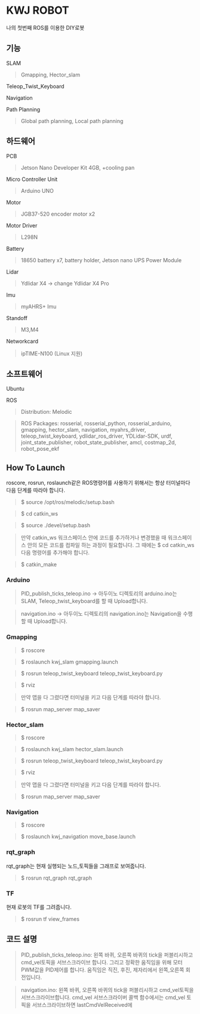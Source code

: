 <H1>KWJ ROBOT</H1>
나의 첫번째 ROS를 이용한 DIY로봇    

<h2>기능</h2> 
SLAM  

>Gmapping, Hector_slam

Teleop_Twist_Keyboard

Navigation

Path Planning

>Global path planning, Local path planning

<h2>하드웨어</h2>

PCB

>Jetson Nano Developer Kit 4GB, +cooling pan

Micro Controller Unit

>Arduino UNO

Motor

>JGB37-520 encoder motor x2

Motor Driver

>L298N

Battery

>18650 battery x7, battery holder, Jetson nano UPS Power Module

Lidar

>Ydlidar X4 -> change Ydlidar X4 Pro

Imu

>myAHRS+ Imu

Standoff

>M3,M4

Networkcard

>ipTIME-N100 (Linux 지원)

<h2>소프트웨어</h2>

Ubuntu

ROS

>Distribution: Melodic

>ROS Packages: rosserial, rosserial_python, rosserial_arduino, gmapping, hector_slam, navigation, myahrs_driver, teleop_twist_keyboard, ydlidar_ros_driver, YDLidar-SDK, urdf, joint_state_publisher, robot_state_publisher, amcl, costmap_2d, robot_pose_ekf

<h2>How To Launch</h2>

roscore, rosrun, roslaunch같은 ROS명령어를 사용하기 위해서는 항상 터미널마다 다음 단계를 따라야 합니다.

>$ source /opt/ros/melodic/setup.bash

>$ cd catkin_ws

>$ source ./devel/setup.bash

>만약 catkin_ws 워크스페이스 안에 코드를 추가하거나 변경했을 때 워크스페이스 안의 모든 코드를 컴파일 하는 과정이 필요합니다. 그 때에는 $ cd catkin_ws 다음 명령어를 추가해야 합니다.

>$ catkin_make

<h3>Arduino</h3>

>PID_publish_ticks_teleop.ino -> 아두이노 디렉토리의 arduino.ino는 SLAM, Teleop_twist_keyboard를 할 때 Upload합니다.

>navigation.ino -> 아두이노 디렉토리의 navigation.ino는 Navigation을 수행할 때 Upload합니다.

<h3>Gmapping</h3>

>$ roscore

>$ roslaunch kwj_slam gmapping.launch

>$ rosrun teleop_twist_keyboard teleop_twist_keyboard.py

>$ rviz

>만약 맵을 다 그렸다면 터미널을 키고 다음 단계를 따라야 합니다.

>$ rosrun map_server map_saver

<h3>Hector_slam</h3>

>$ roscore

>$ roslaunch kwj_slam hector_slam.launch

>$ rosrun teleop_twist_keyboard teleop_twist_keyboard.py

>$ rviz

>만약 맵을 다 그렸다면 터미널을 키고 다음 단계를 따라야 합니다.

>$ rosrun map_server map_saver

<h3>Navigation</h3>

>$ roscore

>$ roslaunch kwj_navigation move_base.launch

<h3>rqt_graph</h3>

rqt_graph는 현재 실행되는 노드,토픽들을 그래프로 보여줍니다.

>$ rosrun rqt_graph rqt_graph

<h3> TF </h3>

현재 로봇의 TF를 그려줍니다.

>$ rosrun tf view_frames

<h2>코드 설명</h2>

>PID_publish_ticks_teleop.ino: 왼쪽 바퀴, 오른쪽 바퀴의 tick을 퍼블리시하고 cmd_vel토픽을 서브스크라이브 합니다. 그리고 정확한 움직임을 위해 모터 PWM값을 PID제어를 합니다. 움직임은 직진, 후진, 제자리에서 왼쪽,오른쪽 회전입니다.

>navigation.ino: 왼쪽 바퀴, 오른쪽 바퀴의 tick을 퍼블리시하고 cmd_vel토픽을 서브스크라이브합니다. cmd_vel 서브스크라이버 콜백 함수에서는 cmd_vel 토픽을 서브스크라이브하면 lastCmdVelReceived에 
